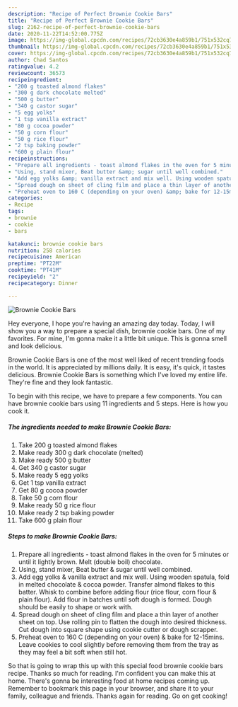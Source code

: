 ```yaml
---
description: "Recipe of Perfect Brownie Cookie Bars"
title: "Recipe of Perfect Brownie Cookie Bars"
slug: 2162-recipe-of-perfect-brownie-cookie-bars
date: 2020-11-22T14:52:00.775Z
image: https://img-global.cpcdn.com/recipes/72cb3630e4a859b1/751x532cq70/brownie-cookie-bars-recipe-main-photo.jpg
thumbnail: https://img-global.cpcdn.com/recipes/72cb3630e4a859b1/751x532cq70/brownie-cookie-bars-recipe-main-photo.jpg
cover: https://img-global.cpcdn.com/recipes/72cb3630e4a859b1/751x532cq70/brownie-cookie-bars-recipe-main-photo.jpg
author: Chad Santos
ratingvalue: 4.2
reviewcount: 36573
recipeingredient:
- "200 g toasted almond flakes"
- "300 g dark chocolate melted"
- "500 g butter"
- "340 g castor sugar"
- "5 egg yolks"
- "1 tsp vanilla extract"
- "80 g cocoa powder"
- "50 g corn flour"
- "50 g rice flour"
- "2 tsp baking powder"
- "600 g plain flour"
recipeinstructions:
- "Prepare all ingredients - toast almond flakes in the oven for 5 minutes or until it lightly brown. Melt (double boil) chocolate."
- "Using, stand mixer, Beat butter &amp; sugar until well combined."
- "Add egg yolks &amp; vanilla extract and mix well. Using wooden spatula, fold in melted chocolate &amp; cocoa powder. Transfer almond flakes to this batter. Whisk to combine before adding flour (rice flour, corn flour &amp; plain flour). Add flour in batches until soft dough is formed. Dough should be easily to shape or work with."
- "Spread dough on sheet of cling film and place a thin layer of another sheet on top. Use rolling pin to flatten the dough into desired thickness. Cut dough into square shape using cookie cutter or dough scrapper."
- "Preheat oven to 160 C (depending on your oven) &amp; bake for 12-15mins. Leave cookies to cool slightly before removing them from the tray as they may feel a bit soft when still hot."
categories:
- Recipe
tags:
- brownie
- cookie
- bars

katakunci: brownie cookie bars 
nutrition: 258 calories
recipecuisine: American
preptime: "PT22M"
cooktime: "PT41M"
recipeyield: "2"
recipecategory: Dinner

---
```



![Brownie Cookie Bars](https://img-global.cpcdn.com/recipes/72cb3630e4a859b1/751x532cq70/brownie-cookie-bars-recipe-main-photo.jpg)

Hey everyone, I hope you're having an amazing day today. Today, I will show you a way to prepare a special dish, brownie cookie bars. One of my favorites. For mine, I'm gonna make it a little bit unique. This is gonna smell and look delicious.



Brownie Cookie Bars is one of the most well liked of recent trending foods in the world. It is appreciated by millions daily. It is easy, it's quick, it tastes delicious. Brownie Cookie Bars is something which I've loved my entire life. They're fine and they look fantastic.


To begin with this recipe, we have to prepare a few components. You can have brownie cookie bars using 11 ingredients and 5 steps. Here is how you cook it.

<!--inarticleads1-->

##### The ingredients needed to make Brownie Cookie Bars:

1. Take 200 g toasted almond flakes
1. Make ready 300 g dark chocolate (melted)
1. Make ready 500 g butter
1. Get 340 g castor sugar
1. Make ready 5 egg yolks
1. Get 1 tsp vanilla extract
1. Get 80 g cocoa powder
1. Take 50 g corn flour
1. Make ready 50 g rice flour
1. Make ready 2 tsp baking powder
1. Take 600 g plain flour




<!--inarticleads2-->

##### Steps to make Brownie Cookie Bars:

1. Prepare all ingredients - toast almond flakes in the oven for 5 minutes or until it lightly brown. Melt (double boil) chocolate.
1. Using, stand mixer, Beat butter &amp; sugar until well combined.
1. Add egg yolks &amp; vanilla extract and mix well. Using wooden spatula, fold in melted chocolate &amp; cocoa powder. Transfer almond flakes to this batter. Whisk to combine before adding flour (rice flour, corn flour &amp; plain flour). Add flour in batches until soft dough is formed. Dough should be easily to shape or work with.
1. Spread dough on sheet of cling film and place a thin layer of another sheet on top. Use rolling pin to flatten the dough into desired thickness. Cut dough into square shape using cookie cutter or dough scrapper.
1. Preheat oven to 160 C (depending on your oven) &amp; bake for 12-15mins. Leave cookies to cool slightly before removing them from the tray as they may feel a bit soft when still hot.




So that is going to wrap this up with this special food brownie cookie bars recipe. Thanks so much for reading. I'm confident you can make this at home. There's gonna be interesting food at home recipes coming up. Remember to bookmark this page in your browser, and share it to your family, colleague and friends. Thanks again for reading. Go on get cooking!
